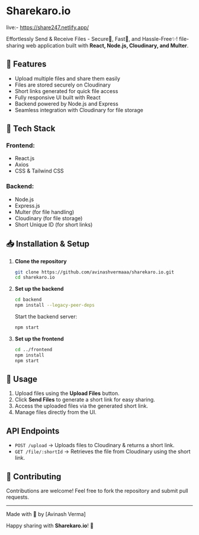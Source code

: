 # Sharekaro.io 
live:-  https://share247.netlify.app/

Effortlessly Send & Receive Files - Secure🔐, Fast🚀, and Hassle-Free✨! file-sharing web application built with **React, Node.js, Cloudinary, and Multer**.

## 📌 Features

* Upload multiple files and share them easily
* Files are stored securely on Cloudinary
* Short links generated for quick file access
* Fully responsive UI built with React
* Backend powered by Node.js and Express
* Seamless integration with Cloudinary for file storage


## 🚀 Tech Stack

### Frontend:
- React.js
- Axios
- CSS & Tailwind CSS

### Backend:
- Node.js
- Express.js
- Multer (for file handling)
- Cloudinary (for file storage)
- Short Unique ID (for short links)

## 📥 Installation & Setup

1. **Clone the repository**
   ```sh
   git clone https://github.com/avinashvermaaa/sharekaro.io.git
   cd sharekaro.io
   ```
2. **Set up the backend**
   ```sh
   cd backend
   npm install --legacy-peer-deps
   ```
   Start the backend server:
   ```sh
   npm start
   ```

3. **Set up the frontend**
   ```sh
   cd ../frontend
   npm install
   npm start
   ```

## 🔗 Usage

1. Upload files using the **Upload Files** button.
2. Click **Send Files** to generate a short link for easy sharing.
3. Access the uploaded files via the generated short link.
4. Manage files directly from the UI.

## API Endpoints

- `POST /upload` → Uploads files to Cloudinary & returns a short link.
- `GET /file/:shortId` → Retrieves the file from Cloudinary using the short link.


## 💙 Contributing

Contributions are welcome! Feel free to fork the repository and submit pull requests.

---
Made with 💙 by [Avinash Verma]

Happy sharing with **Sharekaro.io**! 🎉
